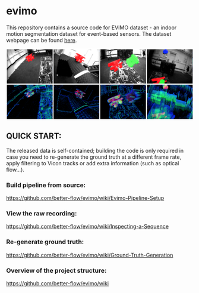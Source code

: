 evimo
=============

This repository contains a source code for EVIMO dataset - an indoor motion segmentation dataset for event-based sensors. The dataset webpage can be found [here](https://better-flow.github.io/evimo/).

![EVIMO dataset](docs/img/dataset.png)


## QUICK START:
The released data is self-contained; building the code is only required in case you need to re-generate the ground truth at a different frame rate, apply filtering to Vicon tracks or add extra information (such as optical flow...).

### Build pipeline from source:
https://github.com/better-flow/evimo/wiki/Evimo-Pipeline-Setup

### View the raw recording:
https://github.com/better-flow/evimo/wiki/Inspecting-a-Sequence

### Re-generate ground truth:
https://github.com/better-flow/evimo/wiki/Ground-Truth-Generation

### Overview of the project structure:
https://github.com/better-flow/evimo/wiki
